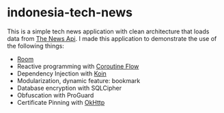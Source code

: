 # indonesia-tech-news

This is a simple tech news application with clean architecture that loads data from [The News Api](https://newsapi.org/). I made this application to demonstrate the use of the following things:
- [Room](https://developer.android.com/jetpack/androidx/releases/room?gclid=CjwKCAjwzeqVBhAoEiwAOrEmzV7ATf2BsegDycjwgR1XbtkDztisvvYDzUpdpNKvswvjXKyAwUECJBoCTr0QAvD_BwE&gclsrc=aw.ds)
- Reactive programming with [Coroutine Flow](https://developer.android.com/kotlin/flow)
- Dependency Injection with [Koin](https://insert-koin.io/)
- Modularization, dynamic feature: bookmark
- Database encryption with SQLCipher
- Obfuscation with ProGuard
- Certificate Pinning with [OkHttp](https://www.netguru.com/blog/3-ways-how-to-implement-certificate-pinning-on-android)
